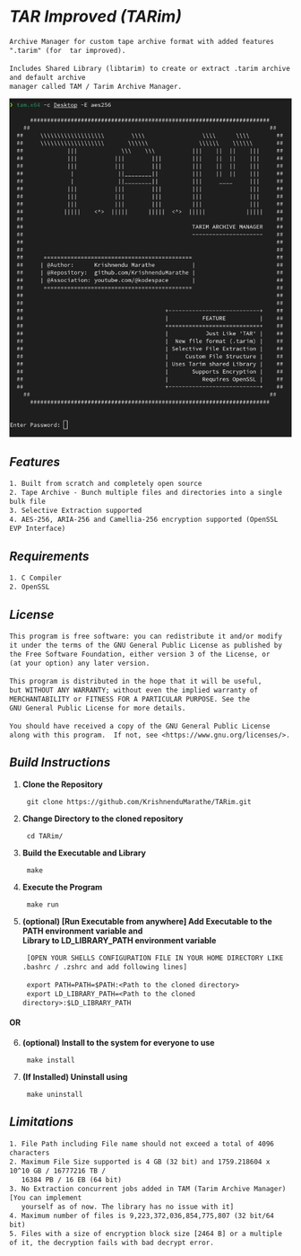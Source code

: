 # *TAR Improved (TARim)*
    
    Archive Manager for custom tape archive format with added features ".tarim" (for  tar improved).
    
    Includes Shared Library (libtarim) to create or extract .tarim archive and default archive     
    manager called TAM / Tarim Archive Manager.
    
![alt_tag](https://github.com/KrishnenduMarathe/TARim/blob/main/media/asciiArt.png)
    
## *Features*
	
    1. Built from scratch and completely open source
	2. Tape Archive - Bunch multiple files and directories into a single bulk file
	3. Selective Extraction supported
	4. AES-256, ARIA-256 and Camellia-256 encryption supported (OpenSSL EVP Interface)

## *Requirements*
	
    1. C Compiler
	2. OpenSSL

## *License*
	
	This program is free software: you can redistribute it and/or modify
	it under the terms of the GNU General Public License as published by
	the Free Software Foundation, either version 3 of the License, or
	(at your option) any later version.
	
	This program is distributed in the hope that it will be useful,
	but WITHOUT ANY WARRANTY; without even the implied warranty of
	MERCHANTABILITY or FITNESS FOR A PARTICULAR PURPOSE. See the
	GNU General Public License for more details.
	
	You should have received a copy of the GNU General Public License
	along with this program.  If not, see <https://www.gnu.org/licenses/>.


## *Build Instructions*
1. **Clone the Repository**

		git clone https://github.com/KrishnenduMarathe/TARim.git

2. **Change Directory to the cloned repository**

		cd TARim/

3. **Build the Executable and Library**

		make

4. **Execute the Program**

		make run

5. **(optional) [Run Executable from anywhere] Add Executable to the PATH environment variable and  
    Library to LD_LIBRARY_PATH environment variable**

		[OPEN YOUR SHELLS CONFIGURATION FILE IN YOUR HOME DIRECTORY LIKE .bashrc / .zshrc and add following lines]
		
		export PATH=PATH=$PATH:<Path to the cloned directory>
		export LD_LIBRARY_PATH=<Path to the cloned directory>:$LD_LIBRARY_PATH

####          OR

6. **(optional) Install to the system for everyone to use**
        
        make install

7. **(If Installed) Uninstall using**
        
        make uninstall

## *Limitations*
	
    1. File Path including File name should not exceed a total of 4096 characters
    2. Maximum File Size supported is 4 GB (32 bit) and 1759.218604 x 10^10 GB / 16777216 TB / 
       16384 PB / 16 EB (64 bit)
    3. No Extraction concurrent jobs added in TAM (Tarim Archive Manager) [You can implement 
       yourself as of now. The library has no issue with it]
    4. Maximum number of files is 9,223,372,036,854,775,807 (32 bit/64 bit)
    5. Files with a size of encryption block size [2464 B] or a multiple of it, the decryption fails with bad decrypt error.


